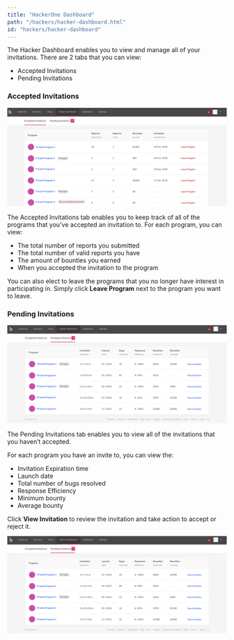 ```yaml
---
title: "HackerOne Dashboard"
path: "/hackers/hacker-dashboard.html"
id: "hackers/hacker-dashboard"
---
```


The Hacker Dashboard enables you to view and manage all of your invitations. There are 2 tabs that you can view:
* Accepted Invitations
* Pending Invitations

### Accepted Invitations

![hacker dashboard accepted invitations](./images/hacker-dashboard-1.png)

The Accepted Invitations tab enables you to keep track of all of the programs that you’ve accepted an invitation to. For each program, you can view:
* The total number of reports you submitted
* The total number of valid reports you have
* The amount of bounties you earned
* When you accepted the invitation to the program

You can also elect to leave the programs that you no longer have interest in participating in. Simply click <b>Leave Program</b> next to the program you want to leave.

### Pending Invitations

![hacker dashboard pending invitations](./images/hacker-dashboard-2.png)

The Pending Invitations tab enables you to view all of the invitations that you haven’t accepted.

For each program you have an invite to, you can view the:
* Invitation Expiration time
* Launch date
* Total number of bugs resolved
* Response Efficiency
* Minimum bounty
* Average bounty

Click <b>View Invitation</b> to review the invitation and take action to accept or reject it.

![hacker dashboard pending invitations](./images/hacker-dashboard-2.png)
